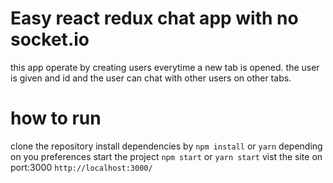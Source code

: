 # Easy react redux chat app with no socket.io
this app operate by creating users everytime a new tab is opened. the user is given and id and the user can chat with other users on other tabs.

# how to run
clone the repository
install dependencies by `npm install` or `yarn` depending on you preferences
start the project `npm start` or `yarn start`
vist the site on port:3000 `http://localhost:3000/`
